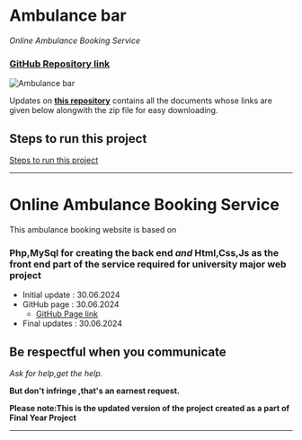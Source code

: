 # Ambulance bar
*Online Ambulance Booking Service*
### [GitHub Repository link]([(https://github.com/Shivamupadhyay1/online-ambulance-system/)])
![Ambulance bar](https://github.com/Shivamupadhyay1/online-ambulance-booking-system/blob/master/assets/images/logo.png)



Updates on 
**[this repository]([https://github.com/Shivamupadhyay1/online-ambulance-system/])**
 contains all the documents whose links are given below alongwith the zip file for easy downloading.
 
 ## Steps to run this project
 [Steps to run this project]([https://github.com/Shivamupadhyay1/online-ambulance-system/blob/master/Project_deployment_steps.md])



___________________________________________________________________________


# Online Ambulance Booking Service

This ambulance booking website is based on 
### Php,MySql for creating the back end *and* Html,Css,Js as the front end part of the service required for university major web project

- Initial update : 30.06.2024 
- GitHub page : 30.06.2024
  - [GitHub Page link](https://shivamupadhyay1/online_ambulance_booking_service/)
- Final updates : 30.06.2024

## Be respectful when you communicate ##

*Ask for help,get the help.*

**But don't infringe ,that's an earnest request.**

**Please note:This is the updated version of the project created as a part of Final Year Project**

***



